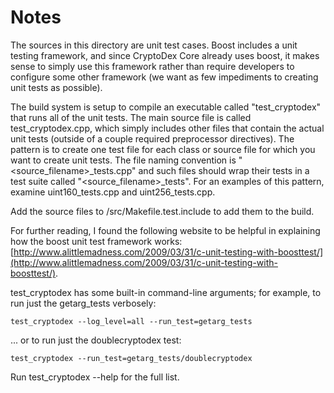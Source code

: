 # Notes
The sources in this directory are unit test cases.  Boost includes a
unit testing framework, and since CryptoDex Core already uses boost, it makes
sense to simply use this framework rather than require developers to
configure some other framework (we want as few impediments to creating
unit tests as possible).

The build system is setup to compile an executable called "test_cryptodex"
that runs all of the unit tests.  The main source file is called
test_cryptodex.cpp, which simply includes other files that contain the
actual unit tests (outside of a couple required preprocessor
directives).  The pattern is to create one test file for each class or
source file for which you want to create unit tests.  The file naming
convention is "<source_filename>_tests.cpp" and such files should wrap
their tests in a test suite called "<source_filename>_tests".  For an
examples of this pattern, examine uint160_tests.cpp and
uint256_tests.cpp.

Add the source files to /src/Makefile.test.include to add them to the build.

For further reading, I found the following website to be helpful in
explaining how the boost unit test framework works:
[http://www.alittlemadness.com/2009/03/31/c-unit-testing-with-boosttest/](http://www.alittlemadness.com/2009/03/31/c-unit-testing-with-boosttest/).

test_cryptodex has some built-in command-line arguments; for
example, to run just the getarg_tests verbosely:

    test_cryptodex --log_level=all --run_test=getarg_tests

... or to run just the doublecryptodex test:

    test_cryptodex --run_test=getarg_tests/doublecryptodex

Run  test_cryptodex --help   for the full list.

